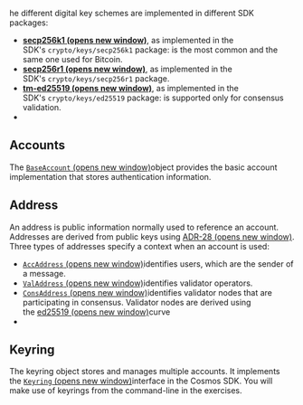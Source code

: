 he different digital key schemes are implemented in different SDK packages:

-   **[secp256k1 (opens new window)](https://www.secg.org/sec2-v2.pdf)**, as implemented in the SDK's `crypto/keys/secp256k1` package: is the most common and the same one used for Bitcoin.
-   **[secp256r1 (opens new window)](https://www.secg.org/sec2-v2.pdf)**, as implemented in the SDK's `crypto/keys/secp256r1` package.
-   **[tm-ed25519 (opens new window)](https://ed25519.cr.yp.to/ed25519-20110926.pdf)**, as implemented in the SDK's `crypto/keys/ed25519` package: is supported only for consensus validation.
-   

Accounts
---------

The [`BaseAccount` (opens new window)](https://github.com/cosmos/cosmos-sdk/blob/bf11b1bf1fa0c52fb2cd51e4f4ab0c90a4dd38a0/x/auth/types/auth.pb.go#L31-L36)object provides the basic account implementation that stores authentication information.


Address
-------

An address is public information normally used to reference an account. Addresses are derived from public keys using [ADR-28 (opens new window)](https://github.com/cosmos/cosmos-sdk/blob/master/docs/architecture/adr-028-public-key-addresses.md). Three types of addresses specify a context when an account is used:

-   [`AccAddress` (opens new window)](https://github.com/cosmos/cosmos-sdk/blob/1dba6735739e9b4556267339f0b67eaec9c609ef/types/address.go#L129)identifies users, which are the sender of a message.
-   [`ValAddress` (opens new window)](https://github.com/cosmos/cosmos-sdk/blob/23e864bc987e61af84763d9a3e531707f9dfbc84/types/address.go#L298)identifies validator operators.
-   [`ConsAddress` (opens new window)](https://github.com/cosmos/cosmos-sdk/blob/23e864bc987e61af84763d9a3e531707f9dfbc84/types/address.go#L448)identifies validator nodes that are participating in consensus. Validator nodes are derived using the [ed25519 (opens new window)](https://www.cryptosys.net/pki/manpki/pki_eccsafecurves.html)curve
-   


Keyring
-------

The keyring object stores and manages multiple accounts. It implements the [`Keyring` (opens new window)](https://github.com/cosmos/cosmos-sdk/blob/bf11b1bf1fa0c52fb2cd51e4f4ab0c90a4dd38a0/crypto/keyring/keyring.go#L55)interface in the Cosmos SDK. You will make use of keyrings from the command-line in the exercises.